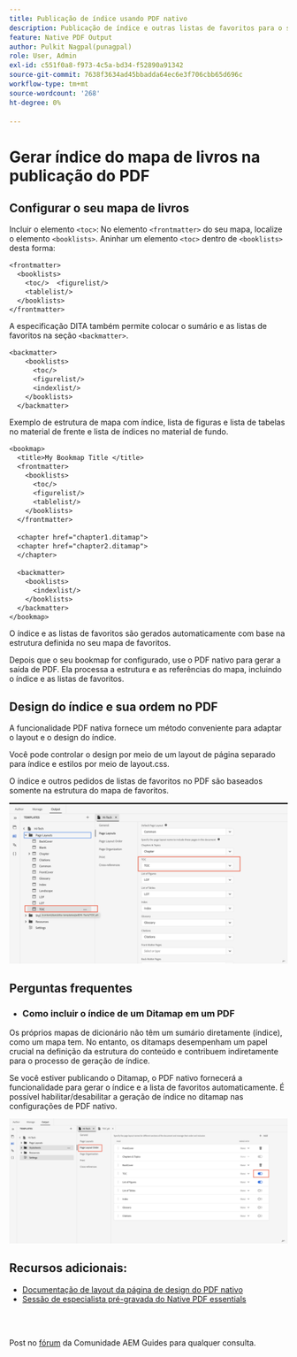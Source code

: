 ```yaml
---
title: Publicação de índice usando PDF nativo
description: Publicação de índice e outras listas de favoritos para o seu mapa de favoritos dita usando NativePDF
feature: Native PDF Output
author: Pulkit Nagpal(punagpal)
role: User, Admin
exl-id: c551f0a8-f973-4c5a-bd34-f52890a91342
source-git-commit: 7638f3634ad45bbadda64ec6e3f706cbb65d696c
workflow-type: tm+mt
source-wordcount: '268'
ht-degree: 0%

---
```


# Gerar índice do mapa de livros na publicação do PDF

## Configurar o seu mapa de livros

Incluir o elemento `<toc>`:
No elemento `<frontmatter>` do seu mapa, localize o elemento `<booklists>`.  Aninhar um elemento `<toc>` dentro de `<booklists>` desta forma:

```
<frontmatter>
  <booklists>
    <toc/>  <figurelist/>
    <tablelist/>
  </booklists>
</frontmatter>
```

A especificação DITA também permite colocar o sumário e as listas de favoritos na seção `<backmatter>`.


```
<backmatter>
    <booklists>
      <toc/>
      <figurelist/>
      <indexlist/>
    </booklists>
  </backmatter>
```

Exemplo de estrutura de mapa com índice, lista de figuras e lista de tabelas no material de frente e lista de índices no material de fundo.

```
<bookmap>
  <title>My Bookmap Title </title>
  <frontmatter>
    <booklists>
      <toc/>
      <figurelist/>
      <tablelist/>
    </booklists>
  </frontmatter>

  <chapter href="chapter1.ditamap">
  <chapter href="chapter2.ditamap">
  </chapter>

  <backmatter>
    <booklists>
      <indexlist/>
    </booklists>
  </backmatter>
</bookmap>
```

O índice e as listas de favoritos são gerados automaticamente com base na estrutura definida no seu mapa de favoritos.

Depois que o seu bookmap for configurado, use o PDF nativo para gerar a saída de PDF. Ela processa a estrutura e as referências do mapa, incluindo o índice e as listas de favoritos.

## Design do índice e sua ordem no PDF

A funcionalidade PDF nativa fornece um método conveniente para adaptar o layout e o design do índice.

Você pode controlar o design por meio de um layout de página separado para índice e estilos por meio de layout.css.

O índice e outros pedidos de listas de favoritos no PDF são baseados somente na estrutura do mapa de favoritos.

![toc](../assets/publishing/toc.png)


## Perguntas frequentes

- ### Como incluir o índice de um Ditamap em um PDF

Os próprios mapas de dicionário não têm um sumário diretamente (índice), como um mapa tem. No entanto, os ditamaps desempenham um papel crucial na definição da estrutura do conteúdo e contribuem indiretamente para o processo de geração de índice.

Se você estiver publicando o Ditamap, o PDF nativo fornecerá a funcionalidade para gerar o índice e a lista de favoritos automaticamente. É possível habilitar/desabilitar a geração de índice no ditamap nas configurações de PDF nativo.

![Habilitar Desabilitação do Sumário](../assets/publishing/pageorder.png)

## Recursos adicionais:

- [Documentação de layout da página de design do PDF nativo](https://experienceleague.adobe.com/pt-br/docs/experience-manager-guides/using/install-guide/on-prem-ig/output-gen-config/config-native-pdf-publish/design-page-layout)
- [Sessão de especialista pré-gravada do Native PDF essentials](https://experienceleague.adobe.com/pt-br/docs/experience-manager-guides/using/knowledge-base/expert-session/native-pdf-publishing-essentials-feb23)

<br>
<br>

Post no [fórum](https://experienceleaguecommunities.adobe.com/t5/experience-manager-guides/ct-p/aem-xml-documentation?profile.language=pt) da Comunidade AEM Guides para qualquer consulta.



